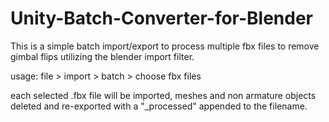 # Unity-Batch-Converter-for-Blender
This is a simple batch import/export to process multiple fbx files to remove gimbal flips utilizing the blender import filter.  

usage: file > import > batch > choose fbx files

each selected .fbx file will be imported, meshes and non armature objects deleted and re-exported with a "_processed"  appended to the filename. 
